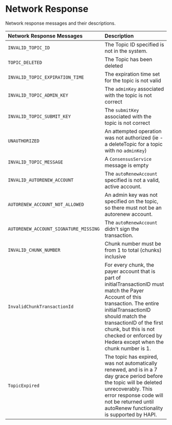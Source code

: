 # Network Response

Network response messages and their descriptions.

| Network Response Messages | Description |
| :--- | :--- |
| `INVALID_TOPIC_ID` | The Topic ID specified is not in the system. |
| `TOPIC_DELETED` | The Topic has been deleted |
| `INVALID_TOPIC_EXPIRATION_TIME` | ​The expiration time set for the topic is not valid |
| `INVALID_TOPIC_ADMIN_KEY` | ​The `adminKey` associated with the topic is not correct |
| `INVALID_TOPIC_SUBMIT_KEY` | ​The `submitKey` associated with the topic is not correct |
| `UNAUTHORIZED` | An attempted operation was not authorized \(ie - a deleteTopic for a topic with no `adminKey`\) |
| `INVALID_TOPIC_MESSAGE` | A `ConsensusService` message is empty |
| `INVALID_AUTORENEW_ACCOUNT` | The `autoRenewAccount` specified is not a valid, active account. |
| `AUTORENEW_ACCOUNT_NOT_ALLOWED` | An admin key was not specified on the topic, so there must not be an autorenew account. |
| `AUTORENEW_ACCOUNT_SIGNATURE_MISSING` | The `autoRenewAccount` didn't sign the transaction. |
| `INVALID_CHUNK_NUMBER` | Chunk number must be from 1 to total \(chunks\) inclusive |
| `InvalidChunkTransactionId` | For every chunk, the payer account that is part of initialTransactionID must match the Payer Account of this transaction. The entire initialTransactionID should match the transactionID of the first chunk, but this is not checked or enforced by Hedera except when the chunk number is 1. |
| `TopicExpired` | The topic has expired, was not automatically renewed, and is in a 7 day grace period before the topic will be deleted unrecoverably. This error response code will not be returned until autoRenew functionality is supported by HAPI. |

